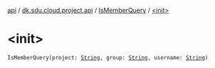 [api](../../index.md) / [dk.sdu.cloud.project.api](../index.md) / [IsMemberQuery](index.md) / [&lt;init&gt;](./-init-.md)

# &lt;init&gt;

`IsMemberQuery(project: `[`String`](https://kotlinlang.org/api/latest/jvm/stdlib/kotlin/-string/index.html)`, group: `[`String`](https://kotlinlang.org/api/latest/jvm/stdlib/kotlin/-string/index.html)`, username: `[`String`](https://kotlinlang.org/api/latest/jvm/stdlib/kotlin/-string/index.html)`)`
